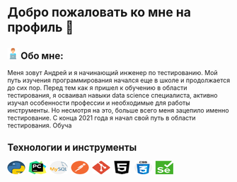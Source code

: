 # Добро пожаловать ко мне на профиль 👋

## <img src = "https://github.com/flamefks/flamefks/blob/master/assets/free-icon-computer-worker-8859860.png" width="25">  Обо мне:
Меня зовут Андрей и я начинающий инженер по тестированию. Мой путь изучения программирования начался еще в школе и продолжается до сих пор. Перед тем как я пришел к обучению в области тестирования, я осваивал навыки data science специалиста, активно изучал особенности профессии и необходимые для работы инструменты. Но несмотря на это, больше всего меня зацепило именно тестирование. С конца 2021 года я начал свой путь в области тестирования. Обуча  
## Технологии и инструменты
<div>
<img src="https://github.com/flamefks/flamefks/blob/master/assets/python.png" width="40" height="30" title="python" >&nbsp;
<img src="https://github.com/flamefks/flamefks/blob/master/assets/pycharm-seeklogo.com.svg" width="40" height="30" title="pycharm">&nbsp;
<img src="https://github.com/flamefks/flamefks/blob/master/assets/mysql.png" width="40" height="30" title="mysql">&nbsp;
<img src="https://github.com/flamefks/flamefks/blob/master/assets/postman.svg" width="40" height="30" title="postman">&nbsp;
<img src="https://github.com/flamefks/flamefks/blob/master/assets/git-seeklogo.com.svg" width="40" height="30" title="git">&nbsp;
<img src="https://github.com/flamefks/flamefks/blob/master/assets/html5.svg" width="40" height="30" title="html5">&nbsp;
<img src="https://github.com/flamefks/flamefks/blob/master/assets/css.png" width="40" height="30" title="css">&nbsp;
<img src="https://github.com/flamefks/flamefks/blob/master/assets/Selenium_Logo.png" width="40" height="30" title="selenium">&nbsp;



</div>






